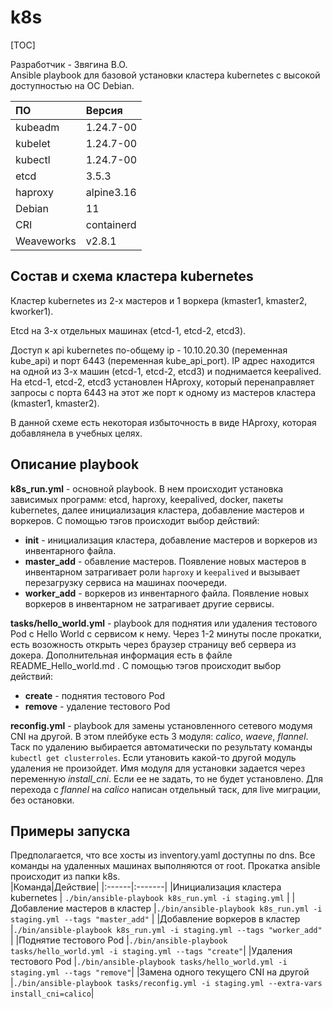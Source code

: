 # k8s
[TOC]

Разработчик - Звягина В.О.  
Ansible playbook для базовой установки кластера kubernetes с высокой доступностью на ОС Debian.


|ПО|Версия|
|:------|:-------|
|kubeadm|1.24.7-00|
|kubelet|1.24.7-00|
|kubectl|1.24.7-00|
|etcd|3.5.3|
|haproxy|alpine3.16|
|Debian|11|
|CRI|containerd|
|Weaveworks|v2.8.1|

## Состав и схема кластера kubernetes

Кластер kubernetes из 2-х мастеров и 1 воркера (kmaster1, kmaster2, kworker1).

Etcd на 3-х отдельных машинах (etcd-1, etcd-2, etcd3).  

Доступ к api kubernetes по-общему ip - 10.10.20.30 (переменная kube_api) и порт 6443 (переменная kube_api_port). IP адрес находится на одной из 3-х машин (etcd-1, etcd-2, etcd3) и поднимается keepalived. На etcd-1, etcd-2, etcd3 установлен HAproxy, который перенаправляет запросы с порта 6443 на этот же порт к одному из мастеров кластера (kmaster1, kmaster2).  

В данной схеме есть некоторая избыточность в виде HAproxy, которая добавлянела в учебных целях.

## Описание playbook

**k8s_run.yml** - основной playbook. В нем происходит установка зависимых программ: etcd, haproxy, keepalived, docker, пакеты kubernetes, далее инициализация кластера, добавление мастеров и воркеров. С помощью тэгов происходит выбор действий: 
- **init** - инициализация кластера, добавление мастеров и воркеров из инвентарного файла.
- **master_add** - обавление мастеров. Появление новых мастеров в инвентарном затрагивает роли `haproxy` и `keepalived` и вызывает перезагрузку сервиса на машинах поочереди.
- **worker_add** - воркеров из инвентарного файла. Появление новых воркеров в инвентарном не затрагивает другие сервисы.

**tasks/hello_world.yml** - playbook для поднятия или удаления тестового Pod с Hello World с сервисом к нему. Через 1-2 минуты после прокатки, есть возожность открыть через браузер страницу веб сервера из докера. Дополнительная информация есть в файле README_Hello_world.md . С помощью тэгов происходит выбор действий: 
* **create** - поднятия тестового Pod
* **remove** - удаление тестового Pod


**reconfig.yml** - playbook для замены установленного сетевого модумя CNI на другой. В этом плейбуке есть 3 модуля: *calico*, *waeve*, *flannel*. Таск по удалению выбирается автоматически по результату команды `kubectl get clusterroles`. Если утановить какой-то другой модуль удаления не произойдет. Имя модуля для установки задается через переменную *install_cni*. Если ее не задать, то не будет установлено. Для перехода с *flannel* на *calico* написан отдельный таск, для live миграции, без остановки.

## Примеры запуска
Предполагается, что все хосты из inventory.yaml доступны по dns. Все команды на удаленных машинах выполняются от root. Прокатка ansible происходит из папки k8s.  
|Команда|Действие|
|:------|:-------|
|Инициализация кластера kubernetes | `./bin/ansible-playbook k8s_run.yml -i staging.yml` |
|Добавление мастеров в кластер |`./bin/ansible-playbook k8s_run.yml -i staging.yml --tags "master_add"` |
|Добавление воркеров в кластер |`./bin/ansible-playbook k8s_run.yml -i staging.yml --tags "worker_add"` |
|Поднятие тестового Pod |`./bin/ansible-playbook tasks/hello_world.yml -i staging.yml --tags "create"`|
|Удаления тестового Pod |`./bin/ansible-playbook tasks/hello_world.yml -i staging.yml --tags "remove"`|
|Замена одного текущего CNI на другой |`./bin/ansible-playbook tasks/reconfig.yml -i staging.yml --extra-vars install_cni=calico`|
